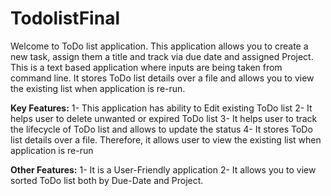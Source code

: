 # TodolistFinal 
Welcome to ToDo list application. This application allows you to create a new task, assign them a title and track via due date and assigned Project. 
This is a text based application where inputs are being taken from command line. It stores ToDo list details over a file and allows you to view the existing list when application is re-run.

**Key Features:**
1-	This application has ability to Edit existing ToDo list
2-	It helps user to delete unwanted or expired ToDo list
3-	It helps user to track the lifecycle of ToDo list and allows to update the status
4-	It stores ToDo list details over a file. Therefore, it allows user to view the existing list when application is re-run

**Other Features:**
1-	It is a User-Friendly application
2-	It allows you to view sorted ToDo list both by Due-Date and Project.

